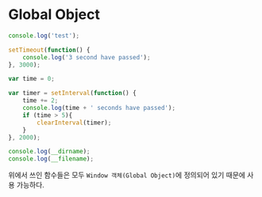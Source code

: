 # Global Object

```javascript
console.log('test');

setTimeout(function() {
    console.log('3 second have passed');
}, 3000);

var time = 0;

var timer = setInterval(function() {
    time += 2;
    console.log(time + ' seconds have passed');
    if (time > 5){
        clearInterval(timer);
    }
}, 2000);

console.log(__dirname);
console.log(__filename);
```

위에서 쓰인 함수들은 모두 `Window 객체(Global Object)`에 정의되어 있기 때문에 사용 가능하다.
